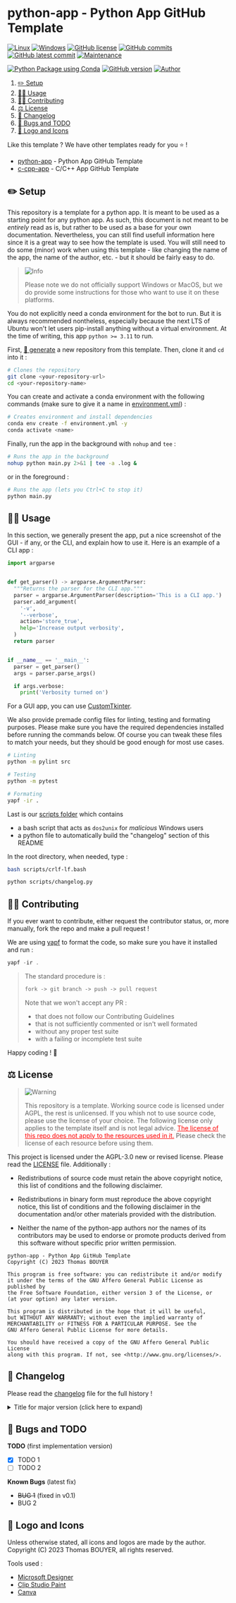 # python-app - Python App GitHub Template

[![Linux](https://svgshare.com/i/Zhy.svg)](https://docs.microsoft.com/en-us/windows/wsl/tutorials/gui-apps)
[![Windows](https://svgshare.com/i/ZhY.svg)](https://svgshare.com/i/ZhY.svg)
[![GitHub license](https://img.shields.io/github/license/ThomasByr/python-app)](https://github.com/ThomasByr/python-app/blob/master/LICENSE)
[![GitHub commits](https://badgen.net/github/commits/ThomasByr/python-app)](https://GitHub.com/ThomasByr/python-app/commit/)
[![GitHub latest commit](https://badgen.net/github/last-commit/ThomasByr/python-app)](https://gitHub.com/ThomasByr/python-app/commit/)
[![Maintenance](https://img.shields.io/badge/maintained%3F-yes-green.svg)](https://GitHub.com/ThomasByr/python-app/graphs/commit-activity)

[![Python Package using Conda](https://github.com/ThomasByr/python-app/actions/workflows/python-package-conda.yml/badge.svg)](https://github.com/ThomasByr/python-app/actions/workflows/python-package-conda.yml)
[![GitHub version](https://badge.fury.io/gh/ThomasByr%2Fpython-app.svg)](https://github.com/ThomasByr/python-app)
[![Author](https://img.shields.io/badge/author-@ThomasByr-blue)](https://github.com/ThomasByr)

1. [✏️ Setup](#️-setup)
2. [👩‍🏫 Usage](#-usage)
3. [🧑‍🏫 Contributing](#-contributing)
4. [⚖️ License](#️-license)
5. [🔄 Changelog](#-changelog)
6. [🐛 Bugs and TODO](#-bugs-and-todo)
7. [🎨 Logo and Icons](#-logo-and-icons)

Like this template ? We have other templates ready for you ⭐ !

- [python-app](https://github.com/ThomasByr/python-app) - Python App GitHub Template
- [c-cpp-app](https://github.com/ThomasByr/c-cpp-app) - C/C++ App GitHub Template

## ✏️ Setup

This repository is a template for a python app. It is meant to be used as a starting point for any python app. As such, this document is not meant to be _entirely_ read as is, but rather to be used as a base for your own documentation. Nevertheless, you can still find usefull information here since it is a great way to see how the template is used. You will still need to do some (minor) work when using this template - like changing the name of the app, the name of the author, etc. - but it should be fairly easy to do.

> <picture>
>   <source media="(prefers-color-scheme: light)" srcset="https://raw.githubusercontent.com/Mqxx/GitHub-Markdown/main/blockquotes/badge/light-theme/info.svg">
>   <img alt="Info" src="https://raw.githubusercontent.com/Mqxx/GitHub-Markdown/main/blockquotes/badge/dark-theme/info.svg">
> </picture><br>
>
> Please note we do not officially support Windows or MacOS, but we do provide some instructions for those who want to use it on these platforms.

You do not explicitly need a conda environment for the bot to run. But it is always recommended nontheless, especially because the next LTS of Ubuntu won't let users pip-install anything without a virtual environment. At the time of writing, this app `python >= 3.11` to run.

First, [🔗 generate](https://github.com/ThomasByr/python-app/generate) a new repository from this template. Then, clone it and `cd` into it :

```bash
# Clones the repository
git clone <your-repository-url>
cd <your-repository-name>
```

You can create and activate a conda environment with the following commands (make sure to give it a name in [environment.yml](environment.yml)) :

```bash
# Creates environment and install dependencies
conda env create -f environment.yml -y
conda activate <name>
```

Finally, run the app in the background with `nohup` and `tee` :

```bash
# Runs the app in the background
nohup python main.py 2>&1 | tee -a .log &
```

or in the foreground :

```bash
# Runs the app (lets you Ctrl+C to stop it)
python main.py
```

## 👩‍🏫 Usage

In this section, we generally present the app, put a nice screenshot of the GUI - if any, or the CLI, and explain how to use it. Here is an example of a CLI app :

```py
import argparse


def get_parser() -> argparse.ArgumentParser:
  """Returns the parser for the CLI app."""
  parser = argparse.ArgumentParser(description='This is a CLI app.')
  parser.add_argument(
    '-v',
    '--verbose',
    action='store_true',
    help='Increase output verbosity',
  )
  return parser


if __name__ == '__main__':
  parser = get_parser()
  args = parser.parse_args()

  if args.verbose:
    print('Verbosity turned on')

```

For a GUI app, you can use [CustomTkinter](https://github.com/TomSchimansky/CustomTkinter).

We also provide premade config files for linting, testing and formating purposes. Please make sure you have the required dependencies installed before running the commands below. Of course you can tweak these files to match your needs, but they should be good enough for most use cases.

```bash
# Linting
python -m pylint src

# Testing
python -m pytest

# Formating
yapf -ir .
```

Last is our [scripts folder](scripts/) which contains

- a bash script that acts as `dos2unix` for _malicious_ Windows users
- a python file to automatically build the "changelog" section of this README

In the root directory, when needed, type :

```bash
bash scripts/crlf-lf.bash
```

```bash
python scripts/changelog.py
```

## 🧑‍🏫 Contributing

If you ever want to contribute, either request the contributor status, or, more manually, fork the repo and make a pull request !

We are using [yapf](https://github.com/google/yapf) to format the code, so make sure you have it installed and run :

```ps1
yapf -ir .
```

> The standard procedure is :
>
> ```txt
> fork -> git branch -> push -> pull request
> ```
>
> Note that we won't accept any PR :
>
> - that does not follow our Contributing Guidelines
> - that is not sufficiently commented or isn't well formated
> - without any proper test suite
> - with a failing or incomplete test suite

Happy coding ! 🙂

## ⚖️ License

> <picture>
>   <source media="(prefers-color-scheme: light)" srcset="https://raw.githubusercontent.com/Mqxx/GitHub-Markdown/main/blockquotes/badge/light-theme/warning.svg">
>   <img alt="Warning" src="https://raw.githubusercontent.com/Mqxx/GitHub-Markdown/main/blockquotes/badge/dark-theme/warning.svg">
> </picture><br>
>
> This repository is a template. Working source code is licensed under AGPL, the rest is unlicensed. If you whish not to use source code, please use the license of your choice. The following license only applies to the template itself and is not legal advice. <FONT COLOR="#ff0000"><u>The license of this repo does not apply to the resources used in it.</u></FONT> Please check the license of each resource before using them.

This project is licensed under the AGPL-3.0 new or revised license. Please read the [LICENSE](LICENSE.md) file. Additionally :

- Redistributions of source code must retain the above copyright notice, this list of conditions and the following disclaimer.

- Redistributions in binary form must reproduce the above copyright notice, this list of conditions and the following disclaimer in the documentation and/or other materials provided with the distribution.

- Neither the name of the python-app authors nor the names of its contributors may be used to endorse or promote products derived from this software without specific prior written permission.

```LICENSE
python-app - Python App GitHub Template
Copyright (C) 2023 Thomas BOUYER

This program is free software: you can redistribute it and/or modify
it under the terms of the GNU Affero General Public License as published by
the Free Software Foundation, either version 3 of the License, or
(at your option) any later version.

This program is distributed in the hope that it will be useful,
but WITHOUT ANY WARRANTY; without even the implied warranty of
MERCHANTABILITY or FITNESS FOR A PARTICULAR PURPOSE. See the
GNU Affero General Public License for more details.

You should have received a copy of the GNU Affero General Public License
along with this program. If not, see <http://www.gnu.org/licenses/>.
```

## 🔄 Changelog

Please read the [changelog](changelog.md) file for the full history !

<details>
  <summary>  Title for major version (click here to expand) </summary>

**v0.1** title for minor version

- list
- of
- changes

</details>

## 🐛 Bugs and TODO

**TODO** (first implementation version)

- [x] TODO 1
- [ ] TODO 2

**Known Bugs** (latest fix)

- ~~BUG 1~~ (fixed in v0.1)
- BUG 2

## 🎨 Logo and Icons

Unless otherwise stated, all icons and logos are made by the author.
Copyright (C) 2023 Thomas BOUYER, all rights reserved.

Tools used :

- [Microsoft Designer](https://designer.microsoft.com/)
- [Clip Studio Paint](https://www.clipstudio.net/en)
- [Canva](https://www.canva.com/)
